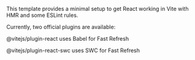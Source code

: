 This template provides a minimal setup to get React working in Vite with HMR and some ESLint rules.

Currently, two official plugins are available:

@vitejs/plugin-react uses Babel for Fast Refresh

@vitejs/plugin-react-swc uses SWC for Fast Refresh
